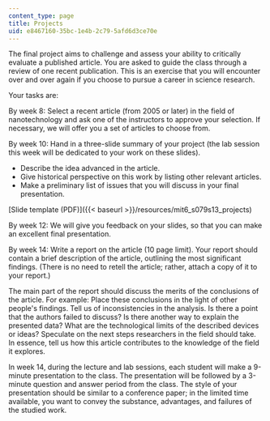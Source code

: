 ```yaml
---
content_type: page
title: Projects
uid: e8467160-35bc-1e4b-2c79-5afd6d3ce70e
---
```


The final project aims to challenge and assess your ability to critically evaluate a published article. You are asked to guide the class through a review of one recent publication. This is an exercise that you will encounter over and over again if you choose to pursue a career in science research.

Your tasks are:

By week 8: Select a recent article (from 2005 or later) in the field of nanotechnology and ask one of the instructors to approve your selection. If necessary, we will offer you a set of articles to choose from.

By week 10: Hand in a three-slide summary of your project (the lab session this week will be dedicated to your work on these slides).

*   Describe the idea advanced in the article.
*   Give historical perspective on this work by listing other relevant articles.
*   Make a preliminary list of issues that you will discuss in your final presentation.

[Slide template (PDF)]({{< baseurl >}}/resources/mit6_s079s13_projects)

By week 12: We will give you feedback on your slides, so that you can make an excellent final presentation.

By week 14: Write a report on the article (10 page limit). Your report should contain a brief description of the article, outlining the most significant findings. (There is no need to retell the article; rather, attach a copy of it to your report.)

The main part of the report should discuss the merits of the conclusions of the article. For example: Place these conclusions in the light of other people's findings. Tell us of inconsistencies in the analysis. Is there a point that the authors failed to discuss? Is there another way to explain the presented data? What are the technological limits of the described devices or ideas? Speculate on the next steps researchers in the field should take. In essence, tell us how this article contributes to the knowledge of the field it explores.

In week 14, during the lecture and lab sessions, each student will make a 9-minute presentation to the class. The presentation will be followed by a 3-minute question and answer period from the class. The style of your presentation should be similar to a conference paper; in the limited time available, you want to convey the substance, advantages, and failures of the studied work.